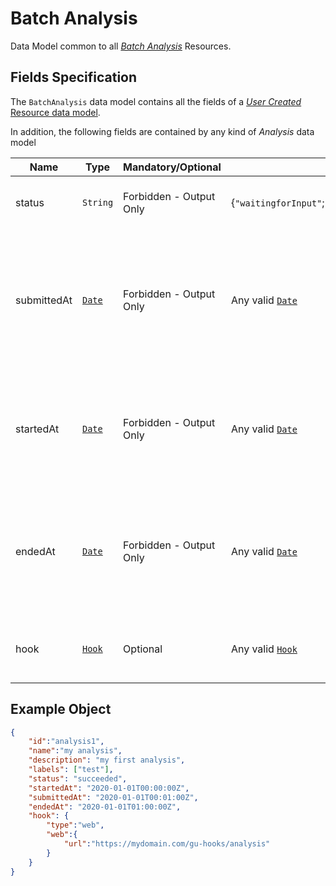 # Batch Analysis

Data Model common to all [*Batch Analysis*](../../../resources/user-created/batch-analysis.md) Resources.

## Fields Specification

The `BatchAnalysis` data model contains all the fields of a [*User Created* Resource data model](../../resources/user-created/index.md).

In addition, the following fields are contained by any kind of *Analysis* data model

Name        | Type      | Mandatory/Optional | Allowed Values | Description
------------|----------|----------------|-----------|--------------
status |`String` | Forbidden - Output Only | {`"waitingforInput"`;`"submittable"`;`"starting"`;`"running"`;`"succeeded"`;`"failed"`} | Indicates the status of the analysis.
submittedAt | [`Date`](../../common/date.md) | Forbidden - Output Only | Any valid [`Date`](../../common/date.md) | The time instant when the analysis was submitted. If not submitted yet, the field will be omitted
startedAt | [`Date`](../../common/date.md) | Forbidden - Output Only | Any valid [`Date`](../../common/date.md) | The time instant when the analysis started. If not started yet, the field will be omitted
endedAt | [`Date`](../../common/date.md) | Forbidden - Output Only | Any valid [`Date`](../../common/date.md) | The time instant when the analysis terminated. If not terminated yet, the field will be omitted.
hook | [`Hook`](../../common/hook.md) | Optional | Any valid [`Hook`](../../common/hook.md) | An hook to send an alert when the analysis terminates

## Example Object

```json
{
    "id":"analysis1",
    "name":"my analysis",
    "description": "my first analysis",
    "labels": ["test"],
    "status": "succeeded",
    "startedAt": "2020-01-01T00:00:00Z",
    "submittedAt": "2020-01-01T00:01:00Z",
    "endedAt": "2020-01-01T01:00:00Z",
    "hook": {
        "type":"web",
        "web":{
            "url":"https://mydomain.com/gu-hooks/analysis"
        }
    }
}
```
